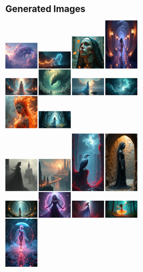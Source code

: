 # Generated Images



<img src="2025_07_07_01.png" width="100"/> <img src="2025_07_07_02.png" width="100"/> <img src="2025_07_07_03.png" width="100"/> <img src="2025_07_07_04.png" width="100"/> <img src="2025_07_07_05.png" width="100"/> <img src="2025_07_07_06.png" width="100"/> <img src="2025_07_07_07.png" width="100"/> <img src="2025_07_07_08.png" width="100"/> <img src="2025_07_07_09.png" width="100"/> <img src="2025_07_07_10.png" width="100"/>

<img src="2025_07_07_11.png" width="100"/> <img src="2025_07_07_12.png" width="100"/> <img src="2025_07_07_13.png" width="100"/> <img src="2025_07_07_14.png" width="100"/> <img src="2025_07_07_15.png" width="100"/> <img src="2025_07_07_16.png" width="100"/> <img src="2025_07_07_17.png" width="100"/> <img src="2025_07_07_18.png" width="100"/> <img src="2025_07_07_19.png" width="100"/>